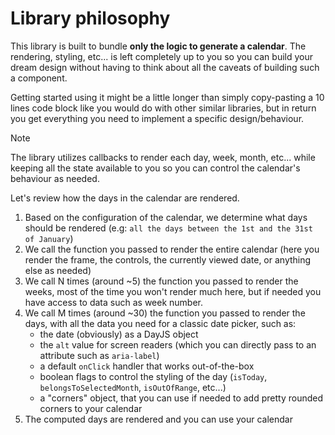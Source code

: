 # Library philosophy

This library is built to bundle **only the logic to generate a calendar**. The rendering, styling, etc... is left completely up to you so you can build
your dream design without having to think about all the caveats of building such a component.

Getting started using it might be a little longer than simply copy-pasting a 10 lines code block like you would do with other similar libraries,
but in return you get everything you need to implement a specific design/behaviour.

> [!NOTE]
> The library utilizes callbacks to render each day, week, month, etc... while keeping all the state available to you so you can control the calendar's behaviour as needed.

Let's review how the days in the calendar are rendered.

1. Based on the configuration of the calendar, we determine what days should be rendered (e.g: `all the days between the 1st and the 31st of January`)
2. We call the function you passed to render the entire calendar (here you render the frame, the controls, the currently viewed date, or anything else as needed)
3. We call N times (around ~5) the function you passed to render the weeks, most of the time you won't render much here, but if needed you have access to data such as week number.
4. We call M times (around ~30) the function you passed to render the days, with all the data you need for a classic date picker, such as:
   - the date (obviously) as a DayJS object
   - the `alt` value for screen readers (which you can directly pass to an attribute such as `aria-label`)
   - a default `onClick` handler that works out-of-the-box
   - boolean flags to control the styling of the day (`isToday`, `belongsToSelectedMonth`, `isOutOfRange`, etc...)
   - a "corners" object, that you can use if needed to add pretty rounded corners to your calendar
5. The computed days are rendered and you can use your calendar
